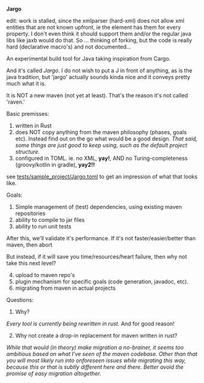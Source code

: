 **Jargo**

edit: work is stalled, since the xmlparser (hard-xml) does not allow xml entities that are not known upfront, ie the <properties> element has them for every property.
I don't even think it should support them and/or the regular java libs like jaxb would do that.
So ... thinking of forking, but the code is really hard (declarative macro's) and not documented...

An experimental build tool for Java taking inspiration from Cargo.

And it's called *Jargo*. I do not wish to put a J in front of anything, as is the java tradition, 
but 'jargo' actually sounds kinda nice and it conveys pretty much what it is. 

It is NOT a new maven (not yet at least). That's the reason it's not called 'raven.'

Basic premisses:
1. written in Rust
2. does NOT copy anything from the maven philosophy (phases, goals etc). Instead find out on the go what would be 
a good design. _That said, some things are just good to keep using, such as the default project structure._
3. configured in TOML. ie. no XML, **yay!**, AND no Turing-completeness (groovy/kotlin in gradle), **yay2!!**

see [tests/sample_project/Jargo.toml](https://github.com/shautvast/jargo/blob/main/tests/sample_project/Jargo.toml) to get an impression of what that looks like.

Goals:
1. Simple management of (test) dependencies, using existing maven repositories
2. ability to compile to jar files
3. ability to run unit tests

After this, we'll validate it's performance. If it's not faster/easier/better than maven, then abort

But instead, if it will save you time/resources/heart failure, then why not take this next level?

4. upload to maven repo's
5. plugin mechanism for specific goals (code generation, javadoc, etc). 
6. migrating from maven in actual projects


Questions:
1. Why?

_Every tool is currently being rewritten in rust._ And for good reason!

2. Why not create a drop-in replacement for maven written in rust?

_While that would (in theory) make migration a no-brainer, it seems too ambitious based on what I've seen of the maven 
codebase. Other than that you will most likely run into onforeseen issues while migrating this way, because this or 
that is subtly different here and there. Better avoid the promise of easy migration altogether._


